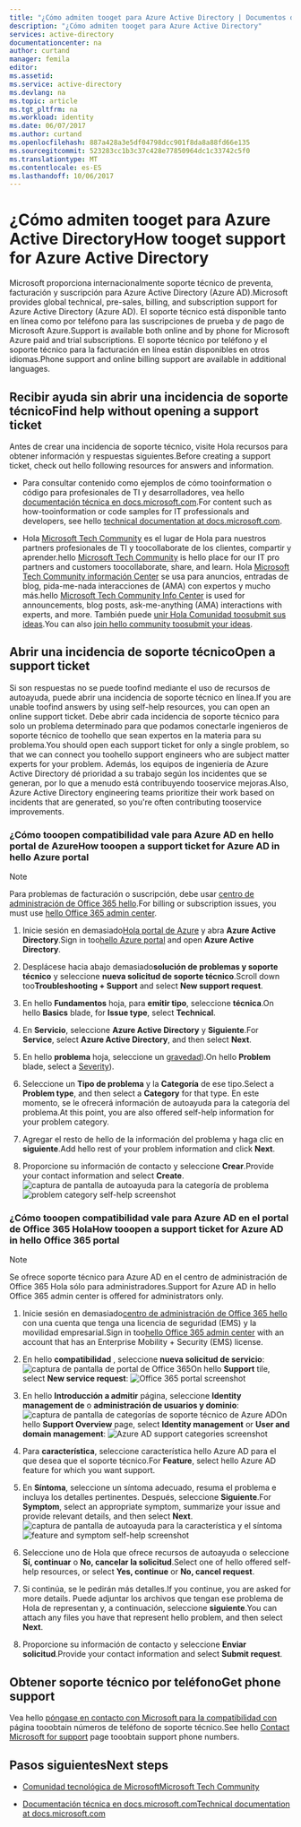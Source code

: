 ```yaml
---
title: "¿Cómo admiten tooget para Azure Active Directory | Documentos de Microsoft"
description: "¿Cómo admiten tooget para Azure Active Directory"
services: active-directory
documentationcenter: na
author: curtand
manager: femila
editor: 
ms.assetid: 
ms.service: active-directory
ms.devlang: na
ms.topic: article
ms.tgt_pltfrm: na
ms.workload: identity
ms.date: 06/07/2017
ms.author: curtand
ms.openlocfilehash: 887a428a3e5df04798dcc901f8da8a88fd66e135
ms.sourcegitcommit: 523283cc1b3c37c428e77850964dc1c33742c5f0
ms.translationtype: MT
ms.contentlocale: es-ES
ms.lasthandoff: 10/06/2017
---
```

# <a name="how-tooget-support-for-azure-active-directory"></a><span data-ttu-id="4b4fa-103">¿Cómo admiten tooget para Azure Active Directory</span><span class="sxs-lookup"><span data-stu-id="4b4fa-103">How tooget support for Azure Active Directory</span></span>


<span data-ttu-id="4b4fa-104">Microsoft proporciona internacionalmente soporte técnico de preventa, facturación y suscripción para Azure Active Directory (Azure AD).</span><span class="sxs-lookup"><span data-stu-id="4b4fa-104">Microsoft provides global technical, pre-sales, billing, and subscription support for Azure Active Directory (Azure AD).</span></span> <span data-ttu-id="4b4fa-105">El soporte técnico está disponible tanto en línea como por teléfono para las suscripciones de prueba y de pago de Microsoft Azure.</span><span class="sxs-lookup"><span data-stu-id="4b4fa-105">Support is available both online and by phone for Microsoft Azure paid and trial subscriptions.</span></span> <span data-ttu-id="4b4fa-106">El soporte técnico por teléfono y el soporte técnico para la facturación en línea están disponibles en otros idiomas.</span><span class="sxs-lookup"><span data-stu-id="4b4fa-106">Phone support and online billing support are available in additional languages.</span></span> 

## <a name="find-help-without-opening-a-support-ticket"></a><span data-ttu-id="4b4fa-107">Recibir ayuda sin abrir una incidencia de soporte técnico</span><span class="sxs-lookup"><span data-stu-id="4b4fa-107">Find help without opening a support ticket</span></span>

<span data-ttu-id="4b4fa-108">Antes de crear una incidencia de soporte técnico, visite Hola recursos para obtener información y respuestas siguientes.</span><span class="sxs-lookup"><span data-stu-id="4b4fa-108">Before creating a support ticket, check out hello following resources for answers and information.</span></span> 

* <span data-ttu-id="4b4fa-109">Para consultar contenido como ejemplos de cómo tooinformation o código para profesionales de TI y desarrolladores, vea hello [documentación técnica en docs.microsoft.com](https://docs.microsoft.com/azure/active-directory/).</span><span class="sxs-lookup"><span data-stu-id="4b4fa-109">For content such as how-tooinformation or code samples for IT professionals and developers, see hello [technical documentation at docs.microsoft.com](https://docs.microsoft.com/azure/active-directory/).</span></span>

* <span data-ttu-id="4b4fa-110">Hola [Microsoft Tech Community](https://techcommunity.microsoft.com/) es el lugar de Hola para nuestros partners profesionales de TI y toocollaborate de los clientes, compartir y aprender.</span><span class="sxs-lookup"><span data-stu-id="4b4fa-110">hello [Microsoft Tech Community](https://techcommunity.microsoft.com/) is hello place for our IT pro partners and customers toocollaborate, share, and learn.</span></span> <span data-ttu-id="4b4fa-111">Hola [Microsoft Tech Community información Center](https://techcommunity.microsoft.com/t5/Community-Info-Center/ct-p/Community-Info-Center) se usa para anuncios, entradas de blog, pida-me-nada interacciones de (AMA) con expertos y mucho más.</span><span class="sxs-lookup"><span data-stu-id="4b4fa-111">hello [Microsoft Tech Community Info Center](https://techcommunity.microsoft.com/t5/Community-Info-Center/ct-p/Community-Info-Center) is used for announcements, blog posts, ask-me-anything (AMA) interactions with experts, and more.</span></span> <span data-ttu-id="4b4fa-112">También puede [unir Hola Comunidad toosubmit sus ideas](https://techcommunity.microsoft.com/t5/Communities/ct-p/communities).</span><span class="sxs-lookup"><span data-stu-id="4b4fa-112">You can also [join hello community toosubmit your ideas](https://techcommunity.microsoft.com/t5/Communities/ct-p/communities).</span></span>


## <a name="open-a-support-ticket"></a><span data-ttu-id="4b4fa-113">Abrir una incidencia de soporte técnico</span><span class="sxs-lookup"><span data-stu-id="4b4fa-113">Open a support ticket</span></span>

<span data-ttu-id="4b4fa-114">Si son respuestas no se puede toofind mediante el uso de recursos de autoayuda, puede abrir una incidencia de soporte técnico en línea.</span><span class="sxs-lookup"><span data-stu-id="4b4fa-114">If you are unable toofind answers by using self-help resources, you can open an online support ticket.</span></span> <span data-ttu-id="4b4fa-115">Debe abrir cada incidencia de soporte técnico para solo un problema determinado para que podamos conectarle ingenieros de soporte técnico de toohello que sean expertos en la materia para su problema.</span><span class="sxs-lookup"><span data-stu-id="4b4fa-115">You should open each support ticket for only a single problem, so that we can connect you toohello support engineers who are subject matter experts for your problem.</span></span> <span data-ttu-id="4b4fa-116">Además, los equipos de ingeniería de Azure Active Directory dé prioridad a su trabajo según los incidentes que se generan, por lo que a menudo está contribuyendo tooservice mejoras.</span><span class="sxs-lookup"><span data-stu-id="4b4fa-116">Also, Azure Active Directory engineering teams prioritize their work based on incidents that are generated, so you're often contributing tooservice improvements.</span></span>

### <a name="how-tooopen-a-support-ticket-for-azure-ad-in-hello-azure-portal"></a><span data-ttu-id="4b4fa-117">¿Cómo tooopen compatibilidad vale para Azure AD en hello portal de Azure</span><span class="sxs-lookup"><span data-stu-id="4b4fa-117">How tooopen a support ticket for Azure AD in hello Azure portal</span></span>

> [!NOTE]
> <span data-ttu-id="4b4fa-118">Para problemas de facturación o suscripción, debe usar [centro de administración de Office 365 hello](https://portal.office.com).</span><span class="sxs-lookup"><span data-stu-id="4b4fa-118">For billing or subscription issues, you must use [hello Office 365 admin center](https://portal.office.com).</span></span>
> 

1. <span data-ttu-id="4b4fa-119">Inicie sesión en demasiado[Hola portal de Azure](https://portal.azure.com) y abra **Azure Active Directory**.</span><span class="sxs-lookup"><span data-stu-id="4b4fa-119">Sign in too[hello Azure portal](https://portal.azure.com) and open **Azure Active Directory**.</span></span>
   
2. <span data-ttu-id="4b4fa-120">Desplácese hacia abajo demasiado**solución de problemas y soporte técnico** y seleccione **nueva solicitud de soporte técnico**.</span><span class="sxs-lookup"><span data-stu-id="4b4fa-120">Scroll down too**Troubleshooting + Support** and select **New support request**.</span></span>
   
3. <span data-ttu-id="4b4fa-121">En hello **Fundamentos** hoja, para **emitir tipo**, seleccione **técnica**.</span><span class="sxs-lookup"><span data-stu-id="4b4fa-121">On hello **Basics** blade, for **Issue type**, select **Technical**.</span></span>
   
4. <span data-ttu-id="4b4fa-122">En **Servicio**, seleccione **Azure Active Directory** y **Siguiente**.</span><span class="sxs-lookup"><span data-stu-id="4b4fa-122">For **Service**, select **Azure Active Directory**, and then select **Next**.</span></span>

5. <span data-ttu-id="4b4fa-123">En hello **problema** hoja, seleccione un [gravedad](https://azure.microsoft.com/support/plans/response/)).</span><span class="sxs-lookup"><span data-stu-id="4b4fa-123">On hello **Problem** blade, select a [Severity](https://azure.microsoft.com/support/plans/response/)).</span></span>
  
6. <span data-ttu-id="4b4fa-124">Seleccione un **Tipo de problema** y la **Categoría** de ese tipo.</span><span class="sxs-lookup"><span data-stu-id="4b4fa-124">Select a **Problem type**, and then select a **Category** for that type.</span></span> <span data-ttu-id="4b4fa-125">En este momento, se le ofrecerá información de autoayuda para la categoría del problema.</span><span class="sxs-lookup"><span data-stu-id="4b4fa-125">At this point, you are also offered self-help information for your problem category.</span></span>
  
7. <span data-ttu-id="4b4fa-126">Agregar el resto de hello de la información del problema y haga clic en **siguiente**.</span><span class="sxs-lookup"><span data-stu-id="4b4fa-126">Add hello rest of your problem information and click **Next**.</span></span>
  
8. <span data-ttu-id="4b4fa-127">Proporcione su información de contacto y seleccione **Crear**.</span><span class="sxs-lookup"><span data-stu-id="4b4fa-127">Provide your contact information and select **Create**.</span></span>
  <span data-ttu-id="4b4fa-128">![captura de pantalla de autoayuda para la categoría de problema](./media/active-directory-troubleshooting-support-howto/open-support-ticket.png)</span><span class="sxs-lookup"><span data-stu-id="4b4fa-128">![problem category self-help screenshot](./media/active-directory-troubleshooting-support-howto/open-support-ticket.png)</span></span>

### <a name="how-tooopen-a-support-ticket-for-azure-ad-in-hello-office-365-portal"></a><span data-ttu-id="4b4fa-129">¿Cómo tooopen compatibilidad vale para Azure AD en el portal de Office 365 Hola</span><span class="sxs-lookup"><span data-stu-id="4b4fa-129">How tooopen a support ticket for Azure AD in hello Office 365 portal</span></span>

> [!NOTE]
> <span data-ttu-id="4b4fa-130">Se ofrece soporte técnico para Azure AD en el centro de administración de Office 365 Hola sólo para administradores.</span><span class="sxs-lookup"><span data-stu-id="4b4fa-130">Support for Azure AD in hello Office 365 admin center is offered for administrators only.</span></span>
> 

1. <span data-ttu-id="4b4fa-131">Inicie sesión en demasiado[centro de administración de Office 365 hello](https://portal.office.com) con una cuenta que tenga una licencia de seguridad (EMS) y la movilidad empresarial.</span><span class="sxs-lookup"><span data-stu-id="4b4fa-131">Sign in too[hello Office 365 admin center](https://portal.office.com) with an account that has an Enterprise Mobility + Security (EMS) license.</span></span>

2. <span data-ttu-id="4b4fa-132">En hello **compatibilidad** , seleccione **nueva solicitud de servicio**: ![captura de pantalla de portal de Office 365](./media/active-directory-troubleshooting-support-howto/office-portal.png)</span><span class="sxs-lookup"><span data-stu-id="4b4fa-132">On hello **Support** tile, select **New service request**: ![Office 365 portal screenshot](./media/active-directory-troubleshooting-support-howto/office-portal.png)</span></span>

3. <span data-ttu-id="4b4fa-133">En hello **Introducción a admitir** página, seleccione **Identity management de** o **administración de usuarios y dominio**: ![captura de pantalla de categorías de soporte técnico de Azure AD](./media/active-directory-troubleshooting-support-howto/select-identity.png)</span><span class="sxs-lookup"><span data-stu-id="4b4fa-133">On hello **Support Overview** page, select **Identity management** or **User and domain management**: ![Azure AD support categories screenshot](./media/active-directory-troubleshooting-support-howto/select-identity.png)</span></span>

4. <span data-ttu-id="4b4fa-134">Para **característica**, seleccione característica hello Azure AD para el que desea que el soporte técnico.</span><span class="sxs-lookup"><span data-stu-id="4b4fa-134">For **Feature**, select hello Azure AD feature for which you want support.</span></span>

5. <span data-ttu-id="4b4fa-135">En **Síntoma**, seleccione un síntoma adecuado, resuma el problema e incluya los detalles pertinentes. Después, seleccione **Siguiente**.</span><span class="sxs-lookup"><span data-stu-id="4b4fa-135">For **Symptom**, select an appropriate symptom, summarize your issue and provide relevant details, and then select **Next**.</span></span>
  <span data-ttu-id="4b4fa-136">![captura de pantalla de autoayuda para la característica y el síntoma](./media/active-directory-troubleshooting-support-howto/open-service-request.png)</span><span class="sxs-lookup"><span data-stu-id="4b4fa-136">![feature and symptom self-help screenshot](./media/active-directory-troubleshooting-support-howto/open-service-request.png)</span></span>

6. <span data-ttu-id="4b4fa-137">Seleccione uno de Hola que ofrece recursos de autoayuda o seleccione **Sí, continuar** o **No, cancelar la solicitud**.</span><span class="sxs-lookup"><span data-stu-id="4b4fa-137">Select one of hello offered self-help resources, or select **Yes, continue** or **No, cancel request**.</span></span>

7. <span data-ttu-id="4b4fa-138">Si continúa, se le pedirán más detalles.</span><span class="sxs-lookup"><span data-stu-id="4b4fa-138">If you continue, you are asked for more details.</span></span> <span data-ttu-id="4b4fa-139">Puede adjuntar los archivos que tengan ese problema de Hola de representan y, a continuación, seleccione **siguiente**.</span><span class="sxs-lookup"><span data-stu-id="4b4fa-139">You can attach any files you have that represent hello problem, and then select **Next**.</span></span>

8. <span data-ttu-id="4b4fa-140">Proporcione su información de contacto y seleccione **Enviar solicitud**.</span><span class="sxs-lookup"><span data-stu-id="4b4fa-140">Provide your contact information and select **Submit request**.</span></span>

## <a name="get-phone-support"></a><span data-ttu-id="4b4fa-141">Obtener soporte técnico por teléfono</span><span class="sxs-lookup"><span data-stu-id="4b4fa-141">Get phone support</span></span>

<span data-ttu-id="4b4fa-142">Vea hello [póngase en contacto con Microsoft para la compatibilidad con](https://portal.office.com/Support/ContactUs.aspx) página tooobtain números de teléfono de soporte técnico.</span><span class="sxs-lookup"><span data-stu-id="4b4fa-142">See hello [Contact Microsoft for support](https://portal.office.com/Support/ContactUs.aspx) page tooobtain support phone numbers.</span></span>

##  <a name="next-steps"></a><span data-ttu-id="4b4fa-143">Pasos siguientes</span><span class="sxs-lookup"><span data-stu-id="4b4fa-143">Next steps</span></span>

* [<span data-ttu-id="4b4fa-144">Comunidad tecnológica de Microsoft</span><span class="sxs-lookup"><span data-stu-id="4b4fa-144">Microsoft Tech Community</span></span>](https://techcommunity.microsoft.com/)

* [<span data-ttu-id="4b4fa-145">Documentación técnica en docs.microsoft.com</span><span class="sxs-lookup"><span data-stu-id="4b4fa-145">Technical documentation at docs.microsoft.com</span></span>](https://docs.microsoft.com/azure/active-directory/)
